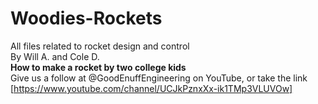 # Woodies-Rockets
All files related to rocket design and control\
By Will A. and Cole D.\
**How to make a rocket by two college kids** \
Give us a follow at @GoodEnuffEngineering on YouTube, or take the link [https://www.youtube.com/channel/UCJkPznxXx-ik1TMp3VLUVOw]



